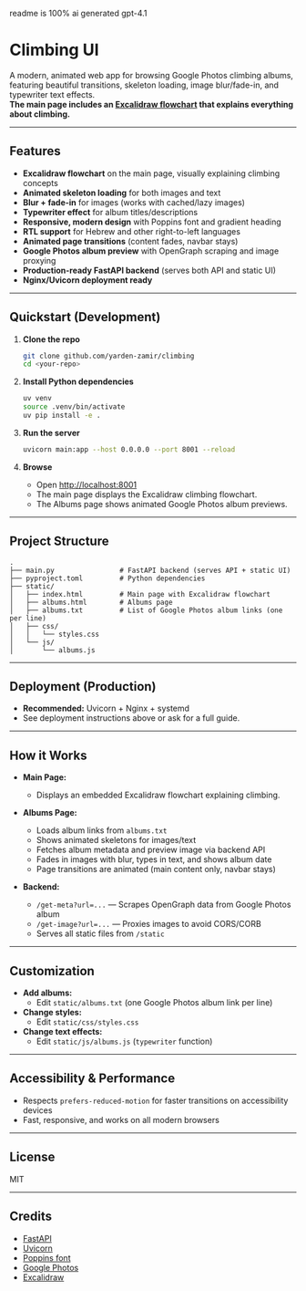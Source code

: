 readme is 100% ai generated gpt-4.1

# Climbing UI

A modern, animated web app for browsing Google Photos climbing albums, featuring beautiful transitions, skeleton loading, image blur/fade-in, and typewriter text effects.  
**The main page includes an [Excalidraw flowchart](https://link.excalidraw.com/readonly/AtAowLIPvMThzN3XHsEf) that explains everything about climbing.**

---

## Features

- **Excalidraw flowchart** on the main page, visually explaining climbing concepts
- **Animated skeleton loading** for both images and text
- **Blur + fade-in** for images (works with cached/lazy images)
- **Typewriter effect** for album titles/descriptions
- **Responsive, modern design** with Poppins font and gradient heading
- **RTL support** for Hebrew and other right-to-left languages
- **Animated page transitions** (content fades, navbar stays)
- **Google Photos album preview** with OpenGraph scraping and image proxying
- **Production-ready FastAPI backend** (serves both API and static UI)
- **Nginx/Uvicorn deployment ready**

---

## Quickstart (Development)

1. **Clone the repo**
    ```bash
    git clone github.com/yarden-zamir/climbing
    cd <your-repo>
    ```

2. **Install Python dependencies**
    ```bash
    uv venv
    source .venv/bin/activate
    uv pip install -e .
    ```

3. **Run the server**
    ```bash
    uvicorn main:app --host 0.0.0.0 --port 8001 --reload
    ```

4. **Browse**
    - Open [http://localhost:8001](http://localhost:8001)
    - The main page displays the Excalidraw climbing flowchart.
    - The Albums page shows animated Google Photos album previews.

---

## Project Structure

```
.
├── main.py                # FastAPI backend (serves API + static UI)
├── pyproject.toml         # Python dependencies
├── static/
│   ├── index.html         # Main page with Excalidraw flowchart
│   ├── albums.html        # Albums page
│   ├── albums.txt         # List of Google Photos album links (one per line)
│   ├── css/
│   │   └── styles.css
│   └── js/
│       └── albums.js
```

---

## Deployment (Production)

- **Recommended:** Uvicorn + Nginx + systemd
- See deployment instructions above or ask for a full guide.

---

## How it Works

- **Main Page:**  
  - Displays an embedded Excalidraw flowchart explaining climbing.
- **Albums Page:**  
  - Loads album links from `albums.txt`
  - Shows animated skeletons for images/text
  - Fetches album metadata and preview image via backend API
  - Fades in images with blur, types in text, and shows album date
  - Page transitions are animated (main content only, navbar stays)

- **Backend:**  
  - `/get-meta?url=...` — Scrapes OpenGraph data from Google Photos album
  - `/get-image?url=...` — Proxies images to avoid CORS/CORB
  - Serves all static files from `/static`

---

## Customization

- **Add albums:**  
  - Edit `static/albums.txt` (one Google Photos album link per line)
- **Change styles:**  
  - Edit `static/css/styles.css`
- **Change text effects:**  
  - Edit `static/js/albums.js` (`typewriter` function)

---

## Accessibility & Performance

- Respects `prefers-reduced-motion` for faster transitions on accessibility devices
- Fast, responsive, and works on all modern browsers

---

## License

MIT

---

## Credits

- [FastAPI](https://fastapi.tiangolo.com/)
- [Uvicorn](https://www.uvicorn.org/)
- [Poppins font](https://fonts.google.com/specimen/Poppins)
- [Google Photos](https://photos.google.com/)
- [Excalidraw](https://excalidraw.com/)

